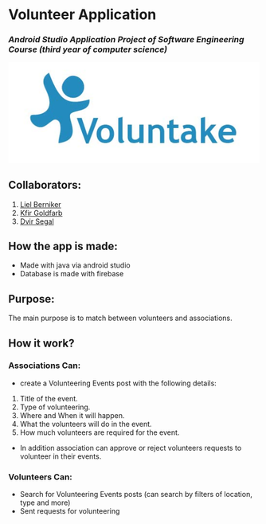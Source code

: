 # Volunteer Application

### <i> Android Studio Application Project of Software Engineering Course (third year of computer science) </i>

![logo](app/src/main/res/drawable/logo_01.jpg)

## Collaborators:

1. [Liel Berniker](https://github.com/LielBerniker)
1. [Kfir Goldfarb](https://github.com/kggold4)
1. [Dvir Segal](https://github.com/Dvir-Segal)

## How the app is made:

* Made with java via android studio
* Database is made with firebase

## Purpose:

The main purpose is to match between volunteers and associations.

## How it work?

### Associations Can:

* create a Volunteering Events post with the following details:
1. Title of the event.
2. Type of volunteering.
3. Where and When it will happen.
4. What the volunteers will do in the event.
5. How much volunteers are required for the event.

* In addition association can approve or reject volunteers requests to volunteer in their events.

### Volunteers Can:

* Search for Volunteering Events posts (can search by filters of location, type and more)
* Sent requests for volunteering